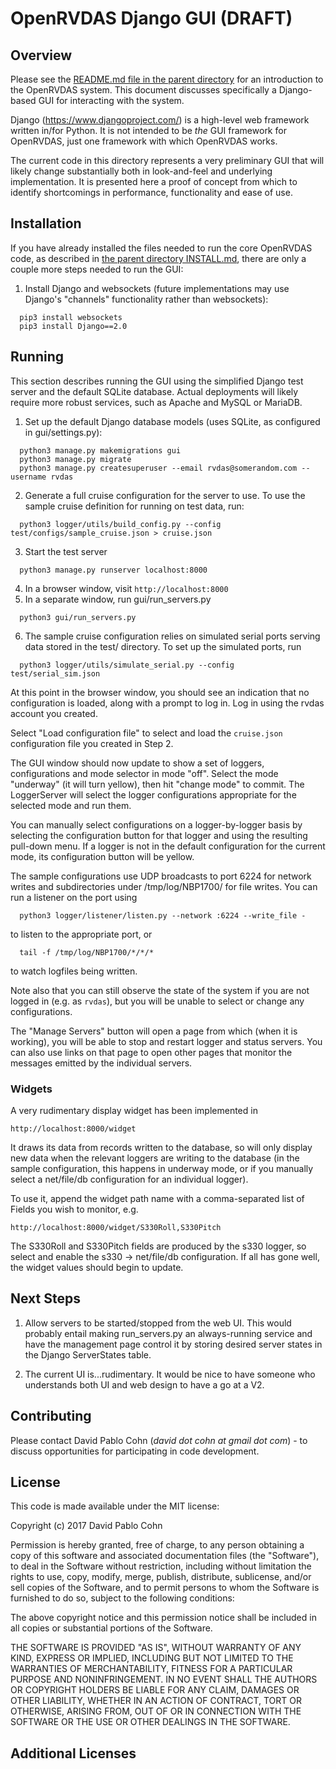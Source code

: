 # OpenRVDAS Django GUI (DRAFT)

## Overview

Please see the [README.md file in the parent directory](../README.md)
for an introduction to the OpenRVDAS system. This document discusses
specifically a Django-based GUI for interacting with the system.

Django (<https://www.djangoproject.com/>) is a high-level web
framework written in/for Python. It is not intended to be *the* GUI
framework for OpenRVDAS, just one framework with which OpenRVDAS
works.

The current code in this directory represents a very preliminary GUI
that will likely change substantially both in look-and-feel and
underlying implementation. It is presented here a proof of concept
from which to identify shortcomings in performance, functionality and
ease of use.

## Installation

If you have already installed the files needed to run the core
OpenRVDAS code, as described in [the parent directory
INSTALL.md](../INSTALL.md), there are only a couple more steps needed
to run the GUI:

1. Install Django and websockets (future implementations may use
Django's "channels" functionality rather than websockets):
```
  pip3 install websockets
  pip3 install Django==2.0
```

## Running

This section describes running the GUI using the simplified Django
test server and the default SQLite database. Actual deployments will
likely require more robust services, such as Apache and MySQL or
MariaDB.

1. Set up the default Django database models (uses SQLite, as
configured in gui/settings.py):
```
  python3 manage.py makemigrations gui
  python3 manage.py migrate
  python3 manage.py createsuperuser --email rvdas@somerandom.com --username rvdas
```
2. Generate a full cruise configuration for the server to use. To use
the sample cruise definition for running on test data, run:
```
  python3 logger/utils/build_config.py --config test/configs/sample_cruise.json > cruise.json
```
3. Start the test server
```
  python3 manage.py runserver localhost:8000
```
4. In a browser window, visit ```http://localhost:8000```
5. In a separate window, run gui/run_servers.py
```
  python3 gui/run_servers.py
```

6. The sample cruise configuration relies on simulated serial ports
serving data stored in the test/ directory. To set up the simulated
ports, run
```
  python3 logger/utils/simulate_serial.py --config test/serial_sim.json 
```

At this point in the browser window, you should see an indication that
no configuration is loaded, along with a prompt to log in. Log in
using the rvdas account you created.

Select "Load configuration file" to select and load the
```cruise.json``` configuration file you created in Step 2.

The GUI window should now update to show a set of loggers,
configurations and mode selector in mode "off". Select the mode
"underway" (it will turn yellow), then hit "change mode" to
commit. The LoggerServer will select the logger configurations
appropriate for the selected mode and run them.

You can manually select configurations on a logger-by-logger basis by
selecting the configuration button for that logger and using the
resulting pull-down menu. If a logger is not in the default
configuration for the current mode, its configuration button will be
yellow.

The sample configurations use UDP broadcasts to port 6224 for network
writes and subdirectories under /tmp/log/NBP1700/ for file writes. You
can run a listener on the port using
```
  python3 logger/listener/listen.py --network :6224 --write_file -
```
to listen to the appropriate port, or
```
  tail -f /tmp/log/NBP1700/*/*/*
```
to watch logfiles being written.

Note also that you can still observe the state of the system if you
are not logged in (e.g. as ```rvdas```), but you will be unable to
select or change any configurations.

The "Manage Servers" button will open a page from which (when it is
working), you will be able to stop and restart logger and status
servers. You can also use links on that page to open other pages that
monitor the messages emitted by the individual servers.

### Widgets

A very rudimentary display widget has been implemented in
```
http://localhost:8000/widget
```
It draws its data from records written to the database, so will only
display new data when the relevant loggers are writing to the database
(in the sample configuration, this happens in underway mode, or if you
manually select a net/file/db configuration for an individual logger).

To use it, append the widget path name with a comma-separated list of
Fields you wish to monitor, e.g.
```
http://localhost:8000/widget/S330Roll,S330Pitch
```
The S330Roll and S330Pitch fields are produced by the s330 logger,
so select and enable the s330 -> net/file/db configuration. If
all has gone well, the widget values should begin to update.

## Next Steps

1. Allow servers to be started/stopped from the web UI. This would
probably entail making run_servers.py an always-running service and
have the management page control it by storing desired server states
in the Django ServerStates table.

2. The current UI is...rudimentary. It would be nice to have someone
who understands both UI and web design to have a go at a V2.

## Contributing

Please contact David Pablo Cohn (*david dot cohn at gmail dot com*) -
to discuss opportunities for participating in code development.

## License

This code is made available under the MIT license:

Copyright (c) 2017 David Pablo Cohn

Permission is hereby granted, free of charge, to any person obtaining a copy
of this software and associated documentation files (the "Software"), to deal
in the Software without restriction, including without limitation the rights
to use, copy, modify, merge, publish, distribute, sublicense, and/or sell
copies of the Software, and to permit persons to whom the Software is
furnished to do so, subject to the following conditions:

The above copyright notice and this permission notice shall be included in all
copies or substantial portions of the Software.

THE SOFTWARE IS PROVIDED "AS IS", WITHOUT WARRANTY OF ANY KIND, EXPRESS OR
IMPLIED, INCLUDING BUT NOT LIMITED TO THE WARRANTIES OF MERCHANTABILITY,
FITNESS FOR A PARTICULAR PURPOSE AND NONINFRINGEMENT. IN NO EVENT SHALL THE
AUTHORS OR COPYRIGHT HOLDERS BE LIABLE FOR ANY CLAIM, DAMAGES OR OTHER
LIABILITY, WHETHER IN AN ACTION OF CONTRACT, TORT OR OTHERWISE, ARISING FROM,
OUT OF OR IN CONNECTION WITH THE SOFTWARE OR THE USE OR OTHER DEALINGS IN THE
SOFTWARE.

## Additional Licenses
